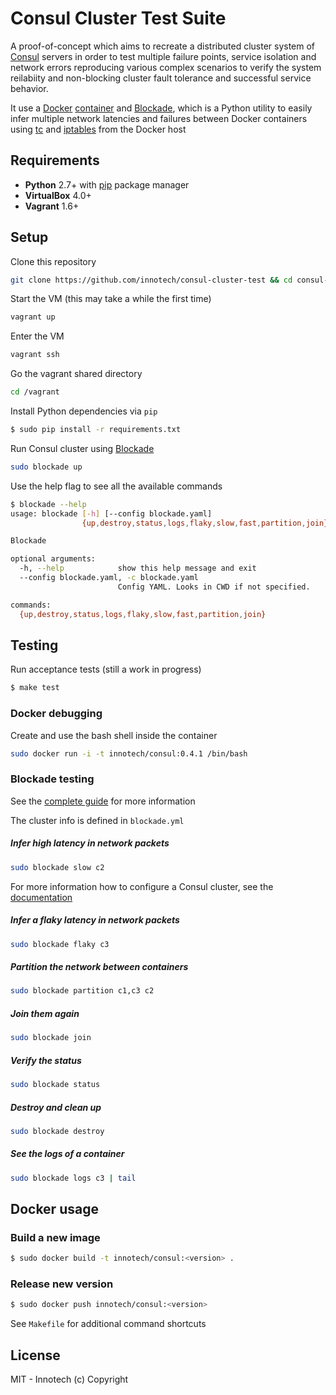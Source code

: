 # Consul Cluster Test Suite

A proof-of-concept which aims to recreate a distributed cluster system of [Consul](http://www.consul.io/) servers in order to test multiple failure points, service isolation and network errors reproducing various complex scenarios to verify the system reilabiity and non-blocking cluster fault tolerance and successful service behavior.

It use a [Docker](https://docker.io) [container](https://registry.hub.docker.com/u/innotech/consul/) and [Blockade](http://blockade.readthedocs.org/en/latest/), which is a Python utility to easily infer multiple network latencies and failures between Docker containers using [tc](http://en.wikipedia.org/wiki/Tc_%28Linux%29) and [iptables](http://en.wikipedia.org/wiki/Iptables) from the Docker host

## Requirements

- **Python** 2.7+ with [pip](https://pypi.python.org/pypi/pip) package manager
- **VirtualBox** 4.0+
- **Vagrant** 1.6+

<!--
- **Docker** 1.0+ (see [boot2docker](http://boot2docker.io/) for OSX)
-->

## Setup

Clone this repository
```bash
git clone https://github.com/innotech/consul-cluster-test && cd consul-cluster-test
```

Start the VM (this may take a while the first time)
```bash
vagrant up
```

Enter the VM
```bash
vagrant ssh
```

Go the vagrant shared directory
```bash
cd /vagrant
```

Install Python dependencies via `pip`
```bash
$ sudo pip install -r requirements.txt
```

Run Consul cluster using [Blockade](https://github.com/dcm-oss/blockade/blob/master/docs/guide.rst)
```bash
sudo blockade up
```

Use the help flag to see all the available commands
```bash
$ blockade --help
usage: blockade [-h] [--config blockade.yaml]
                {up,destroy,status,logs,flaky,slow,fast,partition,join} ...

Blockade

optional arguments:
  -h, --help            show this help message and exit
  --config blockade.yaml, -c blockade.yaml
                        Config YAML. Looks in CWD if not specified.

commands:
  {up,destroy,status,logs,flaky,slow,fast,partition,join}
```

## Testing

Run acceptance tests (still a work in progress)
```bash
$ make test
```

### Docker debugging

Create and use the bash shell inside the container
```bash
sudo docker run -i -t innotech/consul:0.4.1 /bin/bash
```

### Blockade testing

See the [complete guide](http://blockade.readthedocs.org/en/latest/guide.html) for more information

The cluster info is defined in `blockade.yml`

##### Infer high latency in network packets

```bash
sudo blockade slow c2
```

For more information how to configure a Consul cluster, see the [documentation](http://www.consul.io/intro/getting-started/join.html)

##### Infer a flaky latency in network packets

```bash
sudo blockade flaky c3
```

##### Partition the network between containers

```bash
sudo blockade partition c1,c3 c2
```

##### Join them again

```bash
sudo blockade join
```

##### Verify the status
```bash
sudo blockade status
```

##### Destroy and clean up

```bash
sudo blockade destroy
```

##### See the logs of a container

```bash
sudo blockade logs c3 | tail
```

## Docker usage

### Build a new image

```bash
$ sudo docker build -t innotech/consul:<version> .
```

### Release new version

```bash
$ sudo docker push innotech/consul:<version>
```

See `Makefile` for additional command shortcuts

## License

MIT - Innotech (c) Copyright
